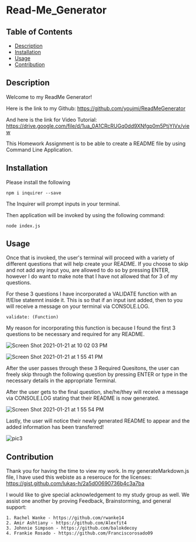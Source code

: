 # Read-Me_Generator



## Table of Contents

  * [Description](#description)
  * [Installation](#installation)
  * [Usage](#usage)
  * [Contribution](#contribution)

 

## Description
Welcome to my ReadMe Generator!

Here is the link to my Github: https://github.com/youjmi/ReadMeGenerator

And here is the link for Video Tutorial: https://drive.google.com/file/d/1ua_0A1CRcRUGq0dd9XNfgp0m5PtjYIVx/view


This Homework Assignment is to be able to create a README file by using Command Line Application. 

## Installation

Please install the following

``` 
npm i inquirer --save
```
 
The Inquirer will prompt inputs in your terminal. 

Then application will be invoked by using the following command:

```
node index.js
```

## Usage

Once that is invoked, the user's terminal will proceed with a variety of different questions that will help create your README. If you choose to skip and not add any input you, are allowed to do so by pressing ENTER, however I do want to make note that I have not allowed that for 3 of my questions. 

For these 3 questions I have incorporated a VALIDATE function with an If/Else statemnt inside it. This is so that if an input isnt added, then to you will receive a message on your terminal via CONSOLE.LOG. 

```
validate: (Function)
```

My reason for incorporating this function is because I found the first 3 questions to be necessary and required for any README. 

![Screen Shot 2021-01-21 at 10 02 03 PM](https://user-images.githubusercontent.com/73494581/105440305-5cce2280-5c34-11eb-9d11-770ba0531ffa.png)

![Screen Shot 2021-01-21 at 1 55 41 PM](https://user-images.githubusercontent.com/73494581/105398479-69308c00-5bf0-11eb-9e9d-64427a16e502.png)

After the user passes through these 3 Required Quesitons, the user can freely skip through the following question by pressing ENTER or type in the necessary details in the appropriate Terminal.

After the user gets to the final question, she/he/they will receive a message via CONSOLE.LOG stating that their README is now generated. 

![Screen Shot 2021-01-21 at 1 55 54 PM](https://user-images.githubusercontent.com/73494581/105398478-69308c00-5bf0-11eb-81ab-f8fd8b6fd4c9.png)

Lastly, the user will notice their newly generated README to appear and the added information has been transferred!

![pic3](https://user-images.githubusercontent.com/73494581/105398230-18b92e80-5bf0-11eb-80f9-97cc904714f8.png)

## Contribution

Thank you for having the time to view my work. In my generateMarkdown.js file, I have used this webiste as a reserouce for the licenses: https://gist.github.com/lukas-h/2a5d00690736b4c3a7ba

I would like to give special acknowledgement to my study group as well. We assist one another by proving Feedback, Brainstorming, and general support:

    1. Rachel Wanke - https://github.com/rwanke14
    2. Amir Ashtiany - https://github.com/Alexfit4
    3. Johnnie Simpson - https://github.com/balokdecoy
    4. Frankie Rosado - https://github.com/Franciscorosado09

